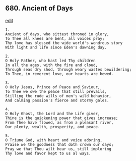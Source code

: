
## 680.  Ancient of Days
[edit](https://docs.google.com/document/d/14KGPpOvB3vIE%2DnUZ2hfObv0DxRTkZ8ed/edit?mode=html)



    1.
    Ancient of days, who sittest throned in glory, 
    To Thee all knees are bent, all voices pray; 
    Thy love has blessed the wide world's wondrous story 
    With light and life since Eden's dawning day. 

    2.
    O Holy Father, who hast led Thy children 
    In all the ages, with the fire and cloud, 
    Through seas dry shod, through weary wastes bewildering; 
    To Thee, in reverent love, our hearts are bowed. 

    3.
    O Holy Jesus, Prince of Peace and Saviour, 
    To Thee we owe the peace that still prevails, 
    Stilling the rude wills of men's wild behavior, 
    And calming passion's fierce and stormy gales. 

    4.
    O Holy Ghost, the Lord and the Life giver, 
    Thine is the quickening power that gives increase; 
    From Thee have flowed, as from a pleasant river, 
    Our plenty, wealth, prosperity, and peace. 

    5.
    O Triune God, with heart and voice adoring, 
    Praise we the goodness that doth crown our days; 
    Pray we that Thou wilt hear us, still imploring 
    Thy love and favor kept to us al ways.
